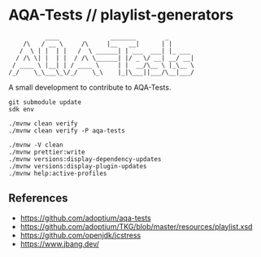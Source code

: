 # AQA-Tests // playlist-generators

```
          ____              _______        _       
    /\   / __ \     /\     |__   __|      | |      
   /  \ | |  | |   /  \ ______| | ___  ___| |_ ___ 
  / /\ \| |  | |  / /\ \______| |/ _ \/ __| __/ __|
 / ____ \ |__| | / ____ \     | |  __/\__ \ |_\__ \
/_/    \_\___\_\/_/    \_\    |_|\___||___/\__|___/
```

A small development to contribute to AQA-Tests.

```
git submodule update
sdk env

./mvnw clean verify
./mvnw clean verify -P aqa-tests

./mvnw -V clean
./mvnw prettier:write
./mvnw versions:display-dependency-updates
./mvnw versions:display-plugin-updates
./mvnw help:active-profiles
```

## References

- https://github.com/adoptium/aqa-tests
- https://github.com/adoptium/TKG/blob/master/resources/playlist.xsd
- https://github.com/openjdk/jcstress
- https://www.jbang.dev/
